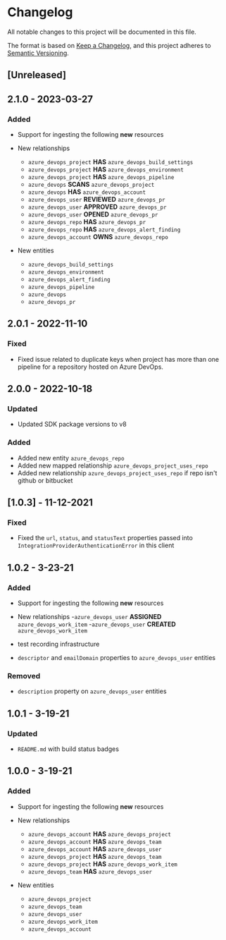 # Changelog

All notable changes to this project will be documented in this file.

The format is based on [Keep a Changelog](https://keepachangelog.com/en/1.0.0/),
and this project adheres to
[Semantic Versioning](https://semver.org/spec/v2.0.0.html).

## [Unreleased]

## 2.1.0 - 2023-03-27

### Added

- Support for ingesting the following **new** resources

- New relationships

  - `azure_devops_project` **HAS** `azure_devops_build_settings`
  - `azure_devops_project` **HAS** `azure_devops_environment`
  - `azure_devops_project` **HAS** `azure_devops_pipeline`
  - `azure_devops` **SCANS** `azure_devops_project`
  - `azure_devops` **HAS** `azure_devops_account`
  - `azure_devops_user` **REVIEWED** `azure_devops_pr`
  - `azure_devops_user` **APPROVED** `azure_devops_pr`
  - `azure_devops_user` **OPENED** `azure_devops_pr`
  - `azure_devops_repo` **HAS** `azure_devops_pr`
  - `azure_devops_repo` **HAS** `azure_devops_alert_finding`
  - `azure_devops_account` **OWNS** `azure_devops_repo`

- New entities
  - `azure_devops_build_settings`
  - `azure_devops_environment`
  - `azure_devops_alert_finding`
  - `azure_devops_pipeline`
  - `azure_devops`
  - `azure_devops_pr`

## 2.0.1 - 2022-11-10

### Fixed

- Fixed issue related to duplicate keys when project has more than one pipeline
  for a repository hosted on Azure DevOps.

## 2.0.0 - 2022-10-18

### Updated

- Updated SDK package versions to v8

### Added

- Added new entity `azure_devops_repo`
- Added new mapped relationship `azure_devops_project_uses_repo`
- Added new relationship `azure_devops_project_uses_repo` if repo isn't github
  or bitbucket

## [1.0.3] - 11-12-2021

### Fixed

- Fixed the `url`, `status`, and `statusText` properties passed into
  `IntegrationProviderAuthenticationError` in this client

## 1.0.2 - 3-23-21

### Added

- Support for ingesting the following **new** resources

- New relationships -`azure_devops_user` **ASSIGNED**
  `azure_devops_work_item` -`azure_devops_user` **CREATED**
  `azure_devops_work_item`

- test recording infrastructure

- `descriptor` and `emailDomain` properties to `azure_devops_user` entities

### Removed

- `description` property on `azure_devops_user` entities

## 1.0.1 - 3-19-21

### Updated

- `README.md` with build status badges

## 1.0.0 - 3-19-21

### Added

- Support for ingesting the following **new** resources

- New relationships

  - `azure_devops_account` **HAS** `azure_devops_project`
  - `azure_devops_account` **HAS** `azure_devops_team`
  - `azure_devops_account` **HAS** `azure_devops_user`
  - `azure_devops_project` **HAS** `azure_devops_team`
  - `azure_devops_project` **HAS** `azure_devops_work_item`
  - `azure_devops_team` **HAS** `azure_devops_user`

- New entities
  - `azure_devops_project`
  - `azure_devops_team`
  - `azure_devops_user`
  - `azure_devops_work_item`
  - `azure_devops_account`
